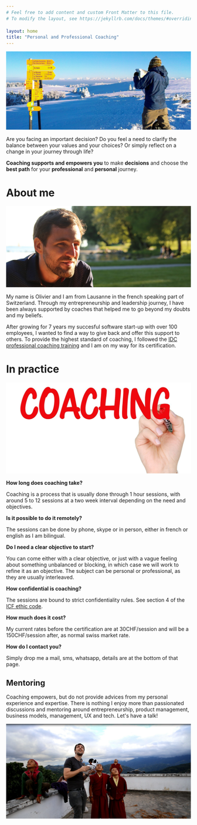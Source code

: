 ```yaml
---
# Feel free to add content and custom Front Matter to this file.
# To modify the layout, see https://jekyllrb.com/docs/themes/#overriding-theme-defaults

layout: home
title: "Personal and Professional Coaching"
---
```

<img style="float: center;" src="/assets/img/coaching_big.jpg"/>

Are you facing an important decision? Do you feel a need to clarify the balance between your values and your choices? Or simply reflect on a change in your journey through life?  

**Coaching supports and empowers you** to make **decisions** and choose the **best path** for your **professional** and **personal** journey.

# About me
<img style="float: center;" src="/assets/img/olivier_big.jpg"/>

My name is Olivier and I am from Lausanne in the french speaking part of Switzerland. Through my entrepreneurship and leadership journey, I have been always supported by coaches that helped me to go beyond my doubts and my beliefs. 

After growing for 7 years my succesful software start-up with over 100 employees, I wanted to find a way to give back and offer this support to others. To provide the highest standard of coaching, I followed the [IDC professional coaching training](http://www.idc-coaching.com/) and I am on my way for its certification. 

# In practice

<img style="float: center;" src="/assets/img/coaching3.jpg"/>

**How long does coaching take?**
  
Coaching is a process that is usually done through 1 hour sessions, with around 5 to 12 sessions at a two week interval depending on the need and objectives. 

**Is it possible to do it remotely?**

The sessions can be done by phone, skype or in person, either in french or english as I am bilingual.

**Do I need a clear objective to start?**

You can come either with a clear objective, or just with a vague feeling about something unbalanced or blocking, in which case we will work to refine it as an objective. The subject can be personal or professional, as they are usually interleaved. 

**How confidential is coaching?**

The sessions are bound to strict confidentiality rules. See section 4 of the [ICF ethic code](https://coachfederation.org/code-of-ethics).

**How much does it cost?**

My current rates before the certification are at 30CHF/session and will be a 150CHF/session after, as normal swiss market rate.

**How do I contact you?**

Simply drop me a mail, sms, whatsapp, details are at the bottom of that page.

## Mentoring
Coaching empowers, but do not provide advices from my personal experience and expertise. There is nothing I enjoy more than passionated discussions and mentoring around entrepreneurship, product management, business models, management, UX and tech. Let's have a talk!

<img style="float: center;" src="/assets/img/drone.jpg"/>
